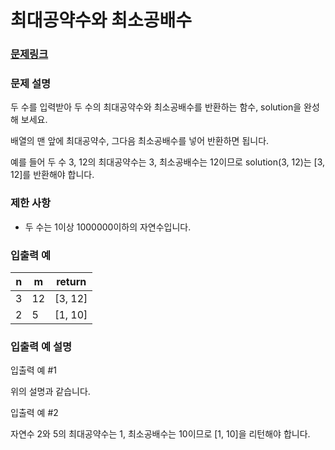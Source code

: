 # 최대공약수와 최소공배수

### [문제링크](https://school.programmers.co.kr/learn/courses/30/lessons/12940)

<p>

### 문제 설명
<p>두 수를 입력받아 두 수의 최대공약수와 최소공배수를 반환하는 함수, solution을 완성해 보세요. 
<p>배열의 맨 앞에 최대공약수, 그다음 최소공배수를 넣어 반환하면 됩니다. 
<p>예를 들어 두 수 3, 12의 최대공약수는 3, 최소공배수는 12이므로 solution(3, 12)는 [3, 12]를 반환해야 합니다.

### 제한 사항
- 두 수는 1이상 1000000이하의 자연수입니다.

### 입출력 예
|n|m|return|
|-|------|---|
|3|12|[3, 12]|
|2|5|[1, 10]|

### 입출력 예 설명
<p> 입출력 예 #1
<p> 위의 설명과 같습니다.
<p>
<p> 입출력 예 #2
<p> 자연수 2와 5의 최대공약수는 1, 최소공배수는 10이므로 [1, 10]을 리턴해야 합니다.